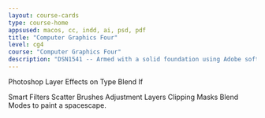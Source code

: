 ```yaml
---
layout: course-cards
type: course-home
appsused: macos, cc, indd, ai, psd, pdf
title: "Computer Graphics Four"
level: cg4
course: "Computer Graphics Four"
description: "DSN1541 -- Armed with a solid foundation using Adobe software, we explore a broad and varied selection of new technical skills: painting original art in Adobe Illustrator; manipulating large amounts of data in InDesign, drawing three-dimensional vector graphics."
---
```

Photoshop
  Layer Effects on Type
    Blend If
  
  Smart Filters
  Scatter Brushes
  Adjustment Layers
  Clipping Masks
  Blend Modes
    to paint a spacescape.

